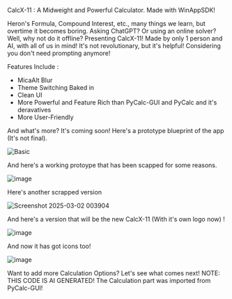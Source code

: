 CalcX-11 : A Midweight and Powerful Calculator. Made with WinAppSDK!

Heron's Formula, Compound Interest, etc., many things we learn, but overtime it becomes boring.
Asking ChatGPT? Or using an online solver? Well, why not do it offline?
Presenting CalcX-11! Made by only 1 person and AI, with all of us in mind! 
It's not revolutionary, but it's helpful! Considering you don't need prompting anymore! 

Features Include :

- MicaAlt Blur
- Theme Switching Baked in
- Clean UI
- More Powerful and Feature Rich than PyCalc-GUI and PyCalc and it's deravatives
- More User-Friendly

And what's more? It's coming soon! Here's a prototype blueprint of the app (It's not final).

![Basic](https://github.com/user-attachments/assets/8f6823b5-b389-47e4-8e7d-43055a8bec0d)

And here's a working protoype that has been scapped for some reasons.

![image](https://github.com/user-attachments/assets/91a0c1e1-e9b4-45e7-98ef-03d52944d341)

Here's another scrapped version

![Screenshot 2025-03-02 003904](https://github.com/user-attachments/assets/5e3659d1-a56f-4867-a6bc-52c9b7c46016)

And here's a version that will be the new CalcX-11 (With it's own logo now) !

![image](https://github.com/user-attachments/assets/709ba274-7e21-4b31-a25c-8bb3cf4cc379)

And now it has got icons too!

![image](https://github.com/user-attachments/assets/84fb8071-9354-460e-a884-0178343c45a2)

Want to add more Calculation Options? Let's see what comes next!
NOTE: THIS CODE IS AI GENERATED! The Calculation part was imported from PyCalc-GUI!
